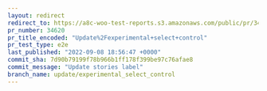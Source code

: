 ```yaml
---
layout: redirect
redirect_to: https://a8c-woo-test-reports.s3.amazonaws.com/public/pr/34620/e2e/index.html
pr_number: 34620
pr_title_encoded: "Update%2Fexperimental+select+control"
pr_test_type: e2e
last_published: "2022-09-08 18:56:47 +0000"
commit_sha: 7d90b79199f78b966b1ff178f399be97c76afae8
commit_message: "Update stories label"
branch_name: update/experimental_select_control
---
```

